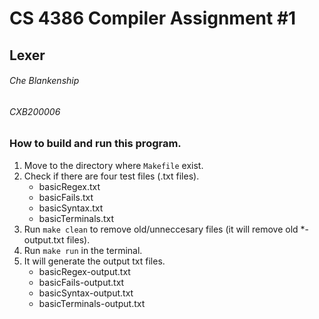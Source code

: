 CS 4386 Compiler Assignment #1
===
## Lexer
###### Che Blankenship
###### CXB200006
### How to build and run this program.

1. Move to the directory where `Makefile` exist.
2. Check if there are four test files (.txt files).
    - basicRegex.txt
    - basicFails.txt
    - basicSyntax.txt
    - basicTerminals.txt
3. Run `make clean` to remove old/unneccesary files (it will remove old *-output.txt files).
4. Run `make run` in the terminal.
5. It will generate the output txt files.
    - basicRegex-output.txt
    - basicFails-output.txt
    - basicSyntax-output.txt
    - basicTerminals-output.txt